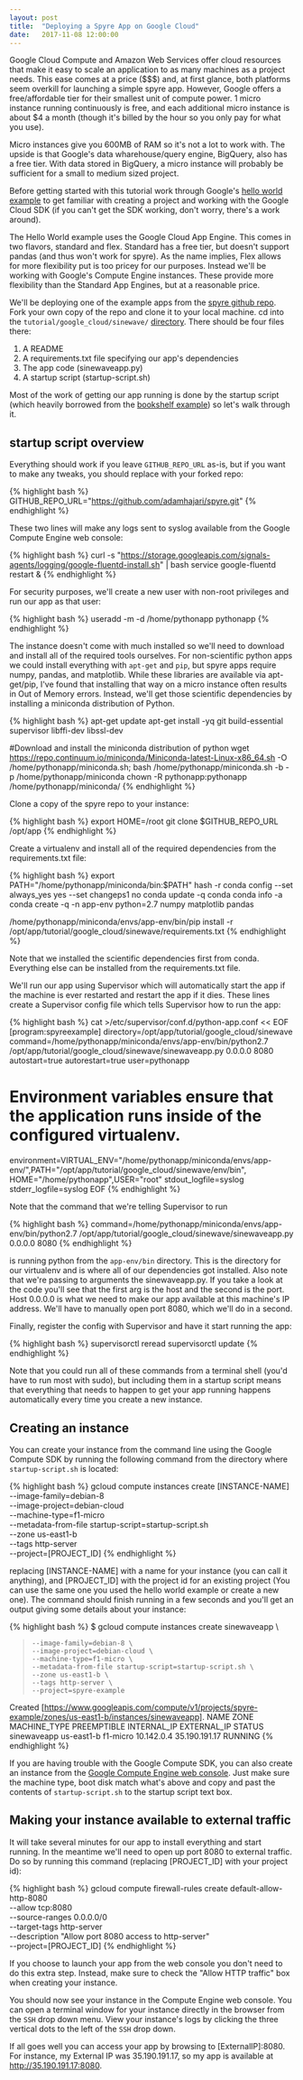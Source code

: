 ```yaml
---
layout: post
title:  "Deploying a Spyre App on Google Cloud"
date:   2017-11-08 12:00:00
---
```


Google Cloud Compute and Amazon Web Services offer cloud resources that make it easy to scale an application to as many machines as a project needs. This ease comes at a price ($$$) and, at first glance, both platforms seem overkill for launching a simple spyre app. However, Google offers a free/affordable tier for their smallest unit of compute power. 1 micro instance running continuously is free, and each additional micro instance is about $4 a month (though it's billed by the hour so you only pay for what you use).

Micro instances give you 600MB of RAM so it's not a lot to work with. The upside is that Google's data wharehouse/query engine, BigQuery, also has a free tier. With data stored in BigQuery, a micro instance will probably be sufficient for a small to medium sized project.

Before getting started with this tutorial work through Google's [hello world example](https://cloud.google.com/python/getting-started/hello-world#deploy_and_run_hello_world_on_app_engine) to get familiar with creating a project and working with the Google Cloud SDK (if you can't get the SDK working, don't worry, there's a work around). 

The Hello World example uses the Google Cloud App Engine. This comes in two flavors, standard and flex. Standard has a free tier, but doesn't support pandas (and thus won't work for spyre). As the name implies, Flex allows for more flexibility put is too pricey for our purposes. Instead we'll be working with Google's Compute Engine instances. These provide more flexibility than the Standard App Engines, but at a reasonable price.

We'll be deploying one of the example apps from the [spyre github repo](https://github.com/adamhajari/spyre/). Fork your own copy of the repo and clone it to your local machine. cd into the `tutorial/google_cloud/sinewave/` [directory](https://github.com/adamhajari/spyre/tree/master/tutorial/google_cloud/sinewave). There should be four files there:

1. A README
2. A requirements.txt file specifying our app's dependencies
3. The app code (sinewaveapp.py)
4. A startup script (startup-script.sh)

Most of the work of getting our app running is done by the startup script (which heavily borrowed from the [bookshelf example](https://cloud.google.com/python/tutorials/bookshelf-on-compute-engine)) so let's walk through it.

## startup script overview
Everything should work if you leave `GITHUB_REPO_URL` as-is, but if you want to make any tweaks, you should replace with your forked repo:

{% highlight bash %}
GITHUB_REPO_URL="https://github.com/adamhajari/spyre.git"
{% endhighlight %}

These two lines will make any logs sent to syslog available from the Google Compute Engine web console:

{% highlight bash %}
curl -s "https://storage.googleapis.com/signals-agents/logging/google-fluentd-install.sh" | bash
service google-fluentd restart &
{% endhighlight %}

For security purposes, we'll create a new user with non-root privileges and run our app as that user:

{% highlight bash %}
useradd -m -d /home/pythonapp pythonapp
{% endhighlight %}

The instance doesn't come with much installed so we'll need to download and install all of the required tools ourselves. For non-scientific python apps we could install everything with `apt-get` and `pip`, but spyre apps require numpy, pandas, and matplotlib. While these libraries are available via apt-get/pip, I've found that installing that way on a micro instance often results in Out of Memory errors. Instead, we'll get those scientific dependencies by installing a miniconda distribution of Python.

{% highlight bash %}
apt-get update
apt-get install -yq git build-essential supervisor libffi-dev libssl-dev

#Download and install the miniconda distribution of python
wget https://repo.continuum.io/miniconda/Miniconda-latest-Linux-x86_64.sh -O /home/pythonapp/miniconda.sh;
bash /home/pythonapp/miniconda.sh -b -p /home/pythonapp/miniconda
chown -R pythonapp:pythonapp /home/pythonapp/miniconda/
{% endhighlight %}

Clone a copy of the spyre repo to your instance:

{% highlight bash %}
export HOME=/root
git clone $GITHUB_REPO_URL /opt/app
{% endhighlight %}

Create a virtualenv and install all of the required dependencies from the requirements.txt file:

{% highlight bash %}
export PATH="/home/pythonapp/miniconda/bin:$PATH"
hash -r
conda config --set always_yes yes --set changeps1 no
conda update -q conda
conda info -a
conda create -q -n app-env python=2.7 numpy matplotlib pandas

/home/pythonapp/miniconda/envs/app-env/bin/pip install -r /opt/app/tutorial/google_cloud/sinewave/requirements.txt
{% endhighlight %}

Note that we installed the scientific dependencies first from conda. Everything else can be installed from the requirements.txt file.

We'll run our app using Supervisor which will automatically start the app if the machine is ever restarted and restart the app if it dies. These lines create a Supervisor config file which tells Supervisor how to run the app:

{% highlight bash %}
cat >/etc/supervisor/conf.d/python-app.conf << EOF
[program:spyreexample]
directory=/opt/app/tutorial/google_cloud/sinewave
command=/home/pythonapp/miniconda/envs/app-env/bin/python2.7 /opt/app/tutorial/google_cloud/sinewave/sinewaveapp.py 0.0.0.0 8080
autostart=true
autorestart=true
user=pythonapp
# Environment variables ensure that the application runs inside of the configured virtualenv.
environment=VIRTUAL_ENV="/home/pythonapp/miniconda/envs/app-env/",PATH="/opt/app/tutorial/google_cloud/sinewave/env/bin",\
    HOME="/home/pythonapp",USER="root"
stdout_logfile=syslog
stderr_logfile=syslog
EOF
{% endhighlight %}

Note that the command that we're telling Supervisor to run

{% highlight bash %}
command=/home/pythonapp/miniconda/envs/app-env/bin/python2.7 /opt/app/tutorial/google_cloud/sinewave/sinewaveapp.py 0.0.0.0 8080
{% endhighlight %}

is running python from the `app-env/bin` directory. This is the directory for our virtualenv and is where all of our dependencies got installed. Also note that we're passing to arguments the sinewaveapp.py. If you take a look at the code you'll see that the first arg is the host and the second is the port. Host 0.0.0.0 is what we need to make our app available at this machine's IP address. We'll have to manually open port 8080, which we'll do in a second.

Finally, register the config with Supervisor and have it start running the app:


{% highlight bash %}
supervisorctl reread
supervisorctl update
{% endhighlight %}

Note that you could run all of these commands from a terminal shell (you'd have to run most with sudo), but including them in a startup script means that everything that needs to happen to get your app running happens automatically every time you create a new instance.

## Creating an instance

You can create your instance from the command line using the Google Compute SDK by running the following command from the directory where `startup-script.sh` is located:

{% highlight bash %}
gcloud compute instances create [INSTANCE-NAME] \
    --image-family=debian-8 \
    --image-project=debian-cloud \
    --machine-type=f1-micro \
    --metadata-from-file startup-script=startup-script.sh \
    --zone us-east1-b \
    --tags http-server \
    --project=[PROJECT_ID]
{% endhighlight %}

replacing [INSTANCE-NAME] with a name for your instance (you can call it anything), and [PROJECT_ID] with the project id for an existing project (You can use the same one you used the hello world example or create a new one). The command should finish running in a few seconds and you'll get an output giving some details about your instance:

{% highlight bash %}
$ gcloud compute instances create sinewaveapp \
>     --image-family=debian-8 \
>     --image-project=debian-cloud \
>     --machine-type=f1-micro \
>     --metadata-from-file startup-script=startup-script.sh \
>     --zone us-east1-b \
>     --tags http-server \
>     --project=spyre-example
Created [https://www.googleapis.com/compute/v1/projects/spyre-example/zones/us-east1-b/instances/sinewaveapp].
NAME         ZONE        MACHINE_TYPE  PREEMPTIBLE  INTERNAL_IP  EXTERNAL_IP    STATUS
sinewaveapp  us-east1-b  f1-micro                   10.142.0.4   35.190.191.17  RUNNING
{% endhighlight %}

If you are having trouble with the Google Compute SDK, you can also create an instance from the [Google Compute Engine web console](https://console.cloud.google.com/compute/instancesAdd). Just make sure the machine type, boot disk match what's above and copy and past the contents of `startup-script.sh` to the startup script text box.

## Making your instance available to external traffic
It will take several minutes for our app to install everything and start running. In the meantime we'll need to open up port 8080 to external traffic. Do so by running this command (replacing [PROJECT_ID] with your project id):

{% highlight bash %}
gcloud compute firewall-rules create default-allow-http-8080 \
    --allow tcp:8080 \
    --source-ranges 0.0.0.0/0 \
    --target-tags http-server \
    --description "Allow port 8080 access to http-server" \
    --project=[PROJECT_ID]
{% endhighlight %}

If you choose to launch your app from the web console you don't need to do this extra step. Instead, make sure to check the "Allow HTTP traffic" box when creating your instance.


You should now see your instance in the Compute Engine web console. You can open a terminal window for your instance directly in the browser from the `SSH` drop down menu. View your instance's logs by clicking the three vertical dots to the left of the `SSH` drop down.

If all goes well you can access your app by browsing to [ExternalIP]:8080. For instance, my External IP was 35.190.191.17, so my app is available at http://35.190.191.17:8080.

<br><br>